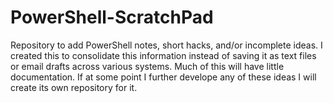 # PowerShell-ScratchPad

Repository to add PowerShell notes, short hacks, and/or incomplete ideas.  I created this to consolidate this information instead of saving it as text files or email drafts across various systems.  Much of this will have little documentation.  If at some point I further develope any of these ideas I will create its own repository for it.

